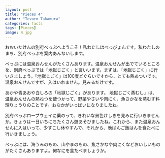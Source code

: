 ```yaml
---
layout: post
title: "Pieces 4"
author: "Tevaro Takamura"
categories: facts
tags: [Pieces]
image: 4.jpg
---
```


おおいたけんの別府べっぷへようこそ！私わたしはべっぴょんです。私わたしのまち、別府べっぷを案内あんないします。


べっぷには温泉おんせんがたくさんあります。温泉おんせんが出でているところを、別府べっぷでは「地獄じごく」と言いいます。まずは、「地獄じごく」に行いきましょう。「地獄じごく」は100度どぐらいですから、とても熱あついです。温泉おんせんですが、入はいれません。見みるだけです。



あかや青あおや白しろの「地獄じごく」があります。 地獄じごく蒸むし」は、温泉おんせんの熱ねつを使つかって、野菜やさいや肉にく、魚さかなを蒸むす料理りょうりのことです。おなかがいっぱいになりましたね。



別府べっぷロープウェイに乗のって、きれいな景色けしきを見みに行いきませんか。きょうは一日いちにちたくさん遊あそびましたね。これから、また温泉おんせんに入はいって、少すこし休やすんで、それから、晩ばんご飯はんを食たべに行いきましょう。



べっぷには、海うみのもの、山やまのもの、魚さかなや肉にくなどおいしいものがたくさんありますよ。何なにを食たべましょうか。
